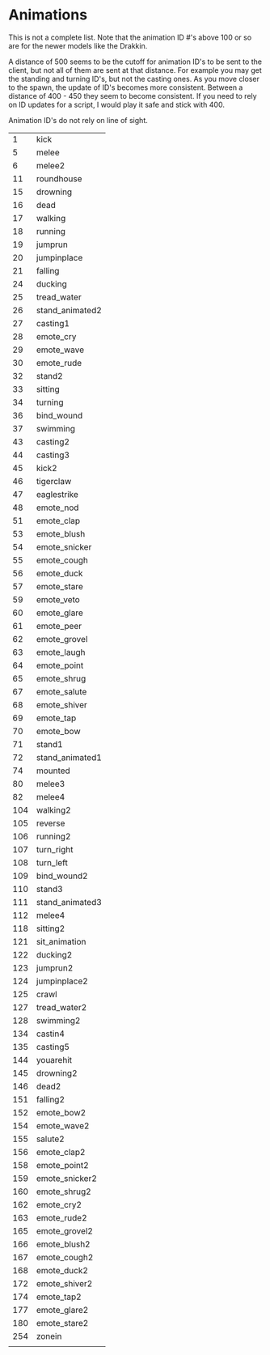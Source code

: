 
# Animations

This is not a complete list. Note that the animation ID \#'s above 100 or so are for the newer models like the Drakkin.

A distance of 500 seems to be the cutoff for animation ID's to be sent to the client, but not all of them are sent at that distance. For example you may get the standing and turning ID's, but not the casting ones. As you move closer to the spawn, the update of ID's becomes more consistent. Between a distance of 400 - 450 they seem to become consistent. If you need to rely on ID updates for a script, I would play it safe and stick with 400.

Animation ID's do not rely on line of sight.

|  |  |
| :--- | :--- |
| 1 | kick |
| 5 | melee |
| 6 | melee2 |
| 11 | roundhouse |
| 15 | drowning |
| 16 | dead |
| 17 | walking |
| 18 | running |
| 19 | jumprun |
| 20 | jumpinplace |
| 21 | falling |
| 24 | ducking |
| 25 | tread\_water |
| 26 | stand\_animated2 |
| 27 | casting1 |
| 28 | emote\_cry |
| 29 | emote\_wave |
| 30 | emote\_rude |
| 32 | stand2 |
| 33 | sitting |
| 34 | turning |
| 36 | bind\_wound |
| 37 | swimming |
| 43 | casting2 |
| 44 | casting3 |
| 45 | kick2 |
| 46 | tigerclaw |
| 47 | eaglestrike |
| 48 | emote\_nod |
| 51 | emote\_clap |
| 53 | emote\_blush |
| 54 | emote\_snicker |
| 55 | emote\_cough |
| 56 | emote\_duck |
| 57 | emote\_stare |
| 59 | emote\_veto |
| 60 | emote\_glare |
| 61 | emote\_peer |
| 62 | emote\_grovel |
| 63 | emote\_laugh |
| 64 | emote\_point |
| 65 | emote\_shrug |
| 67 | emote\_salute |
| 68 | emote\_shiver |
| 69 | emote\_tap |
| 70 | emote\_bow |
| 71 | stand1 |
| 72 | stand\_animated1 |
| 74 | mounted |
| 80 | melee3 |
| 82 | melee4 |
| 104 | walking2 |
| 105 | reverse |
| 106 | running2 |
| 107 | turn\_right |
| 108 | turn\_left |
| 109 | bind\_wound2 |
| 110 | stand3 |
| 111 | stand\_animated3 |
| 112 | melee4 |
| 118 | sitting2 |
| 121 | sit\_animation |
| 122 | ducking2 |
| 123 | jumprun2 |
| 124 | jumpinplace2 |
| 125 | crawl |
| 127 | tread\_water2 |
| 128 | swimming2 |
| 134 | castin4 |
| 135 | casting5 |
| 144 | youarehit |
| 145 | drowning2 |
| 146 | dead2 |
| 151 | falling2 |
| 152 | emote\_bow2 |
| 154 | emote\_wave2 |
| 155 | salute2 |
| 156 | emote\_clap2 |
| 158 | emote\_point2 |
| 159 | emote\_snicker2 |
| 160 | emote\_shrug2 |
| 162 | emote\_cry2 |
| 163 | emote\_rude2 |
| 165 | emote\_grovel2 |
| 166 | emote\_blush2 |
| 167 | emote\_cough2 |
| 168 | emote\_duck2 |
| 172 | emote\_shiver2 |
| 174 | emote\_tap2 |
| 177 | emote\_glare2 |
| 180 | emote\_stare2 |
| 254 | zonein |
|  |  |

